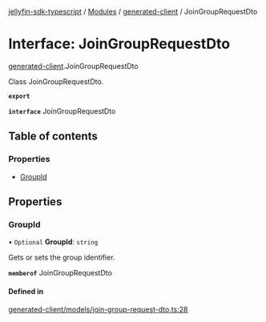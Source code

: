 [jellyfin-sdk-typescript](../README.md) / [Modules](../modules.md) / [generated-client](../modules/generated_client.md) / JoinGroupRequestDto

# Interface: JoinGroupRequestDto

[generated-client](../modules/generated_client.md).JoinGroupRequestDto

Class JoinGroupRequestDto.

**`export`**

**`interface`** JoinGroupRequestDto

## Table of contents

### Properties

- [GroupId](generated_client.JoinGroupRequestDto.md#groupid)

## Properties

### GroupId

• `Optional` **GroupId**: `string`

Gets or sets the group identifier.

**`memberof`** JoinGroupRequestDto

#### Defined in

[generated-client/models/join-group-request-dto.ts:28](https://github.com/thornbill/jellyfin-sdk-typescript/blob/350a9a5/src/generated-client/models/join-group-request-dto.ts#L28)
